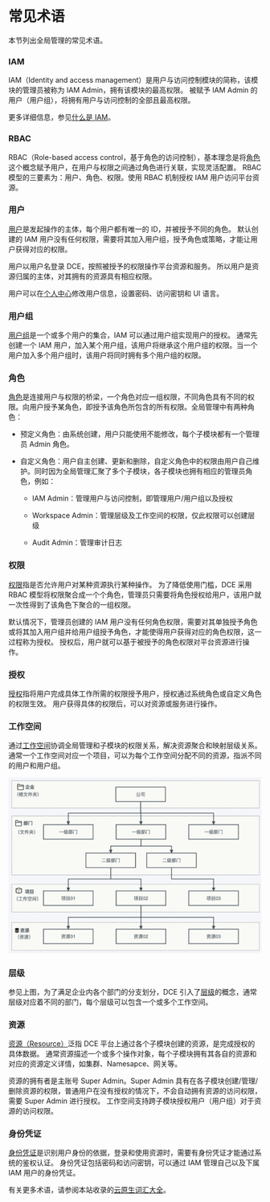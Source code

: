 # 常见术语

本节列出全局管理的常见术语。

### IAM

IAM（Identity and access management）是用户与访问控制模块的简称，该模块的管理员被称为 IAM Admin，拥有该模块的最高权限。
被赋予 IAM Admin 的用户（用户组），将拥有用户与访问控制的全部且最高权限。

更多详细信息，参见[什么是 IAM](../user-guide/access-control/iam.md)。

### RBAC

RBAC（Role-based access control，基于角色的访问控制），基本理念是将[角色](../user-guide/access-control/role.md)这个概念赋予用户，在用户与权限之间通过角色进行关联，实现灵活配置。
RBAC 模型的三要素为：用户、角色、权限。使用 RBAC 机制授权 IAM 用户访问平台资源。

### 用户

[用户](../user-guide/access-control/user.md)是发起操作的主体，每个用户都有唯一的 ID，并被授予不同的角色。
默认创建的 IAM 用户没有任何权限，需要将其加入用户组，授予角色或策略，才能让用户获得对应的权限。

用户以用户名登录 DCE，按照被授予的权限操作平台资源和服务。
所以用户是资源归属的主体，对其拥有的资源具有相应权限。

用户可以在[个人中心](../user-guide/personal-center/security-setting.md)修改用户信息，设置密码、访问密钥和 UI 语言。

### 用户组

[用户组](../user-guide/access-control/group.md)是一个或多个用户的集合，IAM 可以通过用户组实现用户的授权。
通常先创建一个 IAM 用户，加入某个用户组，该用户将继承这个用户组的权限。当一个用户加入多个用户组时，该用户将同时拥有多个用户组的权限。

### 角色

[角色](../user-guide/access-control/role.md)是连接用户与权限的桥梁，一个角色对应一组权限，不同角色具有不同的权限。向用户授予某角色，即授予该角色所包含的所有权限。全局管理中有两种角色：

- 预定义角色：由系统创建，用户只能使用不能修改，每个子模块都有一个管理员 Admin 角色。

- 自定义角色：用户自主创建、更新和删除，自定义角色中的权限由用户自己维护。同时因为全局管理汇聚了多个子模块，各子模块也拥有相应的管理员角色，例如：

    - IAM Admin：管理用户与访问控制，即管理用户/用户组以及授权

    - Workspace Admin：管理层级及工作空间的权限，仅此权限可以创建层级

    - Audit Admin：管理审计日志

### 权限

[权限](../user-guide/access-control/iam.md)指是否允许用户对某种资源执行某种操作。
为了降低使用门槛，DCE 采用 RBAC 模型将权限聚合成一个个角色，管理员只需要将角色授权给用户，该用户就一次性得到了该角色下聚合的一组权限。

默认情况下，管理员创建的 IAM 用户没有任何角色权限，需要对其单独授予角色或将其加入用户组并给用户组授予角色，才能使得用户获得对应的角色权限，这一过程称为授权。
授权后，用户就可以基于被授予的角色权限对平台资源进行操作。

### 授权

[授权](../user-guide/access-control/iam.md)指将用户完成具体工作所需的权限授予用户，授权通过系统角色或自定义角色的权限生效。
用户获得具体的权限后，可以对资源或服务进行操作。

### 工作空间

通过[工作空间](../user-guide/workspace/workspaces.md)协调全局管理和子模块的权限关系，解决资源聚合和映射层级关系。
通常一个工作空间对应一个项目，可以为每个工作空间分配不同的资源，指派不同的用户和用户组。

![工作空间](../images/workspace.png)

### 层级

参见上图，为了满足企业内各个部门的分支划分，DCE 引入了[层级](../user-guide/workspace/ws-folder.md)的概念，通常层级对应着不同的部门，每个层级可以包含一个或多个工作空间。

### 资源

[资源（Resource）](../user-guide/workspace/quota.md)泛指 DCE 平台上通过各个子模块创建的资源，是完成授权的具体数据。
通常资源描述一个或多个操作对象，每个子模块拥有其各自的资源和对应的资源定义详情，如集群、Namesapce、网关等。

资源的拥有者是主账号 Super Admin。Super Admin 具有在各子模块创建/管理/删除资源的权限，普通用户在没有授权的情况下，不会自动拥有资源的访问权限，需要 Super Admin 进行授权。
工作空间支持跨子模块授权用户（用户组）对于资源的访问权限。

### 身份凭证

[身份凭证](../user-guide/access-control/idprovider.md)是识别用户身份的依据，登录和使用资源时，需要有身份凭证才能通过系统的鉴权认证。
身份凭证包括密码和访问密钥，可以通过 IAM 管理自己以及下属 IAM 用户的身份凭证。

有关更多术语，请参阅本站收录的[云原生词汇大全](../../dce/terms.md)。
